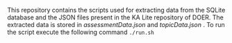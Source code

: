 This repository contains the scripts used for extracting data from the SQLite database and the JSON files present in the KA Lite repository of DOER.
The extracted data is stored in _assessmentData.json_ and _topicData.json_ .
To run the script execute the following command
`./run.sh`
